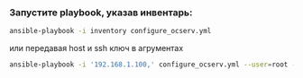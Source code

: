 ### Запустите playbook, указав инвентарь:

```bash
ansible-playbook -i inventory configure_ocserv.yml
```
или передавая host и ssh ключ в агрументах
```bash
ansible-playbook -i '192.168.1.100,' configure_ocserv.yml --user=root --private-key=~/.ssh/id_ed25519
```
